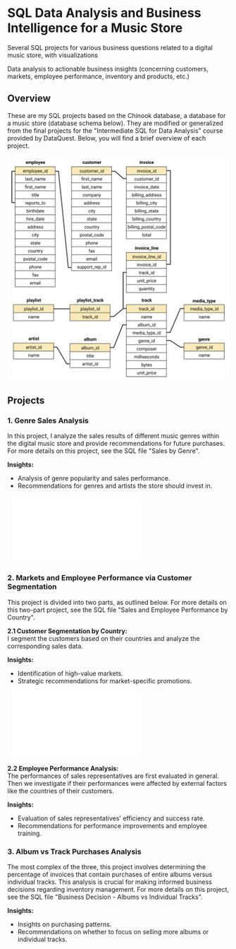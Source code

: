 # SQL Data Analysis and Business Intelligence for a Music Store
Several SQL projects for various business questions related to a digital music store, with visualizations

Data analysis to actionable business insights (concerning customers, markets, employee performance, inventory and products, etc.)

## Overview
These are my SQL projects based on the Chinook database, a database for a music store (database schema below). They are modified or generalized from the final projects for the "Intermediate SQL for Data Analysis" course provided by DataQuest. Below, you will find a brief overview of each project.

![Chinook Database Schema](<chinook-schema.svg>)

## Projects

### 1. Genre Sales Analysis
In this project, I analyze the sales results of different music genres within the digital music store and provide recommendations for future purchases. For more details on this project, see the SQL file "Sales by Genre". 

**Insights:**  
- Analysis of genre popularity and sales performance.
- Recommendations for genres and artists the store should invest in.

![Genre vs Sales Values](<visualization_sales percentages by genre.pdf>)

### 2. Markets and Employee Performance via Customer Segmentation
This project is divided into two parts, as outlined below. For more details on this two-part project, see the SQL file "Sales and Employee Performance by Country". 

**2.1 Customer Segmentation by Country:**  
I segment the customers based on their countries and analyze the corresponding sales data.

**Insights:**  
- Identification of high-value markets.
- Strategic recommendations for market-specific promotions.

![Countries vs Sales Values](<visualization_sales by country.pdf>)

**2.2 Employee Performance Analysis:**  
The performances of sales representatives are first evaluated in general. Then we investigate if their performances were affected by external factors like the countries of their customers. 

**Insights:**  
- Evaluation of sales representatives' efficiency and success rate.
- Recommendations for performance improvements and employee training.

### 3. Album vs Track Purchases Analysis
The most complex of the three, this project involves determining the percentage of invoices that contain purchases of entire albums versus individual tracks. This analysis is crucial for making informed business decisions regarding inventory management. For more details on this project, see the SQL file "Business Decision - Albums vs Individual Tracks". 

**Insights:**  
- Insights on purchasing patterns.
- Recommendations on whether to focus on selling more albums or individual tracks.

